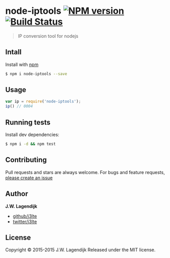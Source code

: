 # node-iptools [![NPM version](https://badge.fury.io/js/node-iptools.svg)](http://badge.fury.io/js/node-iptools)[![Build Status](https://travis-ci.org/j3lte/node-iptools.svg?branch=master)](https://travis-ci.org/j3lte/node-iptools)

> IP conversion tool for nodejs

## Intall

Install with [npm](https://www.npmjs.com/)

```sh
$ npm i node-iptools --save
```

## Usage

```js
var ip = require('node-iptools');
ip() // 0004
```

## Running tests

Install dev dependencies:

```sh
$ npm i -d && npm test
```

## Contributing

Pull requests and stars are always welcome. For bugs and feature requests, [please create an issue](https://github.com/j3lte/node-iptools/issues/new)

## Author

**J.W. Lagendijk**

+ [github/j3lte](https://github.com/j3lte)
+ [twitter/j3lte](http://twitter.com/j3lte)

## License

Copyright © 2015-2015 J.W. Lagendijk
Released under the MIT license.